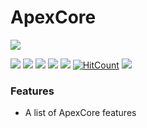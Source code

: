 # ApexCore

![](https://avatars0.githubusercontent.com/u/36554798?s=200&v=4)

![](https://img.shields.io/github/stars/ApexCreations/ApexCore.svg) ![](https://img.shields.io/github/forks/ApexCreations/ApexCore.svg) ![](https://img.shields.io/github/tag/ApexCreations/ApexCore.svg) ![](https://img.shields.io/github/release/ApexCreations/ApexCore.svg) ![](https://img.shields.io/github/issues/ApexCreations/ApexCore.svg) [![HitCount](http://hits.dwyl.io/ApexCreations/ApexCore.svg)](http://hits.dwyl.io/ApexCreations/ApexCore) [![](https://canary.discordapp.com/api/guilds/415616740924588033/widget.png)](https://discord.gg/XbYpJpz)

### Features
- A list of ApexCore features
